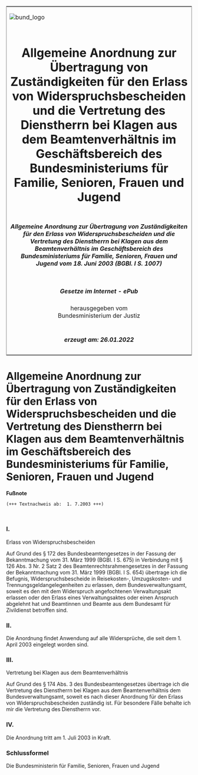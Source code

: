 <span id="DECKBLATT.html"></span>

<table border="0" frame="border" width="100%">

<tr valign="top">

<td align="left">

![bund\_logo](BfJ_2021_Web_de_de.gif)

</td>

<td align="right">

 

</td>

</tr>

<tr align="center" valign="middle">

<td colspan="2">

# Allgemeine Anordnung zur Übertragung von Zuständigkeiten für den Erlass von Widerspruchsbescheiden und die Vertretung des Dienstherrn bei Klagen aus dem Beamtenverhältnis im Geschäftsbereich des Bundesministeriums für Familie, Senioren, Frauen und Jugend

</td>

</tr>

<tr align="center" valign="middle">

<td colspan="2">

##### Allgemeine Anordnung zur Übertragung von Zuständigkeiten für den Erlass von Widerspruchsbescheiden und die Vertretung des Dienstherrn bei Klagen aus dem Beamtenverhältnis im Geschäftsbereich des Bundesministeriums für Familie, Senioren, Frauen und Jugend vom 18. Juni 2003 (BGBl. I S. 1007)

</td>

</tr>

<tr align="center" valign="middle">

<td colspan="2">

  
  

##### Gesetze im Internet - ePub  
  
herausgegeben vom  
Bundesministerium der Justiz

</td>

</tr>

<tr align="center" valign="bottom">

<td colspan="2">

  
  

##### erzeugt am: 26.01.2022

</td>

</tr>

</table>

<span id="BJNR100700003.html"></span>

# Allgemeine Anordnung zur Übertragung von Zuständigkeiten für den Erlass von Widerspruchsbescheiden und die Vertretung des Dienstherrn bei Klagen aus dem Beamtenverhältnis im Geschäftsbereich des Bundesministeriums für Familie, Senioren, Frauen und Jugend

<div>

  
**Fußnote**

<div class="jnhtml">

<div>

<div class="jurAbsatz">

  

``` 
(+++ Textnachweis ab:  1. 7.2003 +++)

 
```

</div>

</div>

</div>

</div>

<span id="BJNR100700003BJNE000100000.html"></span>

### I.  
Erlass von Widerspruchsbescheiden

<div>

<div class="jnhtml">

<div>

<div class="jurAbsatz">

Auf Grund des § 172 des Bundesbeamtengesetzes in der Fassung der
Bekanntmachung vom 31. März 1999 (BGBl. I S. 675) in Verbindung mit §
126 Abs. 3 Nr. 2 Satz 2 des Beamtenrechtsrahmengesetzes in der Fassung
der Bekanntmachung vom 31. März 1999 (BGBl. I S. 654) übertrage ich die
Befugnis, Widerspruchsbescheide in Reisekosten-, Umzugskosten- und
Trennungsgeldangelegenheiten zu erlassen, dem Bundesverwaltungsamt,
soweit es den mit dem Widerspruch angefochtenen Verwaltungsakt erlassen
oder den Erlass eines Verwaltungsaktes oder einen Anspruch abgelehnt hat
und Beamtinnen und Beamte aus dem Bundesamt für Zivildienst betroffen
sind.

</div>

</div>

</div>

</div>

<span id="BJNR100700003BJNE000200000.html"></span>

### II.  

<div>

<div class="jnhtml">

<div>

<div class="jurAbsatz">

Die Anordnung findet Anwendung auf alle Widersprüche, die seit dem 1.
April 2003 eingelegt worden sind.

</div>

</div>

</div>

</div>

<span id="BJNR100700003BJNE000300000.html"></span>

### III.  
Vertretung bei Klagen aus dem Beamtenverhältnis

<div>

<div class="jnhtml">

<div>

<div class="jurAbsatz">

Auf Grund des § 174 Abs. 3 des Bundesbeamtengesetzes übertrage ich die
Vertretung des Dienstherrn bei Klagen aus dem Beamtenverhältnis dem
Bundesverwaltungsamt, soweit es nach dieser Anordnung für den Erlass von
Widerspruchsbescheiden zuständig ist. Für besondere Fälle behalte ich
mir die Vertretung des Dienstherrn vor.

</div>

</div>

</div>

</div>

<span id="BJNR100700003BJNE000400000.html"></span>

### IV.  

<div>

<div class="jnhtml">

<div>

<div class="jurAbsatz">

Die Anordnung tritt am 1. Juli 2003 in Kraft.

</div>

</div>

</div>

</div>

<span id="BJNR100700003BJNE000500000.html"></span>

### Schlussformel  

<div>

<div class="jnhtml">

<div>

<div class="jurAbsatz">

Die Bundesministerin für Familie, Senioren, Frauen und Jugend

</div>

</div>

</div>

</div>
